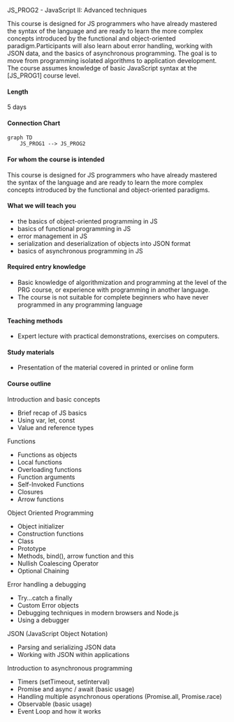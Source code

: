 JS_PROG2 - JavaScript II: Advanced techniques

This course is designed for JS programmers who have already mastered the syntax of the language and are ready to learn the more complex concepts introduced by the functional and object-oriented paradigm.Participants will also learn about error handling, working with JSON data, and the basics of asynchronous programming. The goal is to move from programming isolated algorithms to application development.
The course assumes knowledge of basic JavaScript syntax at the [JS_PROG1] course level.

#### Length

5 days

#### Connection Chart

```mermaid
graph TD
    JS_PROG1 --> JS_PROG2
```

#### For whom the course is intended

This course is designed for JS programmers who have already mastered the syntax of the language and are ready to learn the more complex concepts introduced by the functional and object-oriented paradigms.

#### What we will teach you

- the basics of object-oriented programming in JS
- basics of functional programming in JS
- error management in JS
- serialization and deserialization of objects into JSON format
- basics of asynchronous programming in JS

#### Required entry knowledge

- Basic knowledge of algorithmization and programming at the level of the PRG course, or experience with programming in another language.
- The course is not suitable for complete beginners who have never programmed in any programming language

#### Teaching methods

- Expert lecture with practical demonstrations, exercises on computers.

#### Study materials

- Presentation of the material covered in printed or online form

#### Course outline

Introduction and basic concepts

- Brief recap of JS basics
- Using var, let, const
- Value and reference types

Functions

- Functions as objects
- Local functions
- Overloading functions
- Function arguments
- Self-Invoked Functions
- Closures
- Arrow functions

Object Oriented Programming

- Object initializer
- Construction functions
- Class
- Prototype
- Methods, bind(), arrow function and this
- Nullish Coalescing Operator
- Optional Chaining

Error handling a debugging

- Try...catch a finally
- Custom Error objects
- Debugging techniques in modern browsers and Node.js
- Using a debugger

JSON (JavaScript Object Notation)

- Parsing and serializing JSON data
- Working with JSON within applications

Introduction to asynchronous programming

- Timers (setTimeout, setInterval)
- Promise and async / await (basic usage)
- Handling multiple asynchronous operations (Promise.all, Promise.race)
- Observable (basic usage)
- Event Loop and how it works

